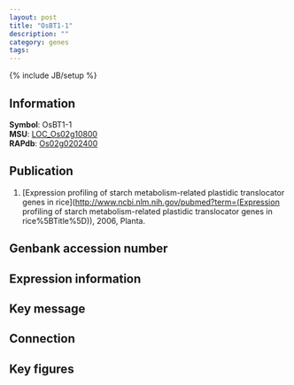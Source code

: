 ```yaml
---
layout: post
title: "OsBT1-1"
description: ""
category: genes
tags: 
---
```

{% include JB/setup %}

## Information
__Symbol__: OsBT1-1  
__MSU__: [LOC_Os02g10800](http://rice.plantbiology.msu.edu/cgi-bin/ORF_infopage.cgi?orf=LOC_Os02g10800)  
__RAPdb__: [Os02g0202400](http://rapdb.dna.affrc.go.jp/viewer/gbrowse_details/irgsp1?name=Os02g0202400)  

## Publication
1. [Expression profiling of starch metabolism-related plastidic translocator genes in rice](http://www.ncbi.nlm.nih.gov/pubmed?term=(Expression profiling of starch metabolism-related plastidic translocator genes in rice%5BTitle%5D)), 2006, Planta.

## Genbank accession number

## Expression information

## Key message

## Connection

## Key figures


